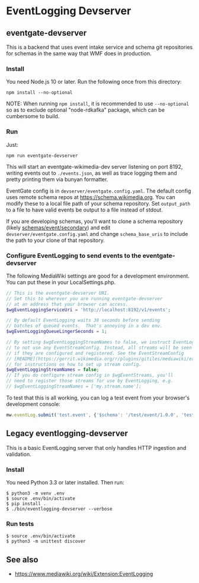 # EventLogging Devserver

## eventgate-devserver

This is a backend that uses event intake service and schema git repositories for schemas in the same way that WMF does in production.

### Install

You need Node.js 10 or later. Run the following once from this directory:

```
npm install --no-optional
```

NOTE: When running `npm install`, it is recommended to use `--no-optional` so as to
exclude optional "node-rdkafka" package, which can be cumbersome to build.

### Run

Just:
```
npm run eventgate-devserver
```

This will start an eventgate-wikimedia-dev server listening on
port 8192, writing events out to `./events.json`, as well as trace logging
them and pretty printing them via bunyan formatter.

EventGate config is in `devserver/eventgate.config.yaml`.
The default config uses remote schema repos at https://schema.wikimedia.org.
You can modify these to a local file path of your schema repository.
Set `output_path` to a file to have valid events be output to a file instead
of stdout.

If you are developing schemas, you'll want to clone a schema repository
(likely [schemas/event/secondary](https://gitlab.wikimedia.org/repos/data-engineering/schemas-event-secondary)) and edit `devserver/eventgate.config.yaml`
and change `schema_base_uris` to include the path to your clone of that repository.

### Configure EventLogging to send events to the eventgate-devserver
The following MediaWiki settings are good for a development environment.
You can put these in your LocalSettings.php.

```php
// This is the eventgate-devserver URI.
// Set this to wherever you are running eventgate-devserver
// at an address that your browser can access.
$wgEventLoggingServiceUri = 'http://localhost:8192/v1/events';

// By default EventLogging waits 30 seconds before sending
// batches of queued events.  That's annoying in a dev env.
$wgEventLoggingQueueLingerSeconds = 1;

// By setting $wgEventLoggingStreamNames to false, we instruct EventLogging
// to not use any EventStreamConfig. Instead, all streams will be seen as
// if they are configured and registered. See the EventStreamConfig
// [README](https://gerrit.wikimedia.org/r/plugins/gitiles/mediawiki/extensions/EventStreamConfig/+/master/README.md//mediawiki-config)
// for instructions on how to set up stream config.
$wgEventLoggingStreamNames = false;
// If you do configure stream config in $wgEventStreams, you'll
// need to register those streams for use by EventLogging, e.g.
// $wgEventLoggingStreamNames = ['my.stream.name'];
```

To test that this is all working, you can log a test event from your browser's
development console:

```javascript
mw.eventLog.submit('test.event', {'$schema': '/test/event/1.0.0', 'test': window.location.href});
```

## Legacy eventlogging-devserver

This is a basic EventLogging server that only handles HTTP ingestion and validation.

### Install

You need Python 3.3 or later installed. Then run:

    $ python3 -m venv .env
    $ source .env/bin/activate
    $ pip install .
    $ ./bin/eventlogging-devserver --verbose

### Run tests

    $ source .env/bin/activate
    $ python3 -m unittest discover

## See also

* <https://www.mediawiki.org/wiki/Extension:EventLogging>
